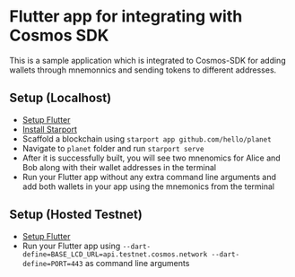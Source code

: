 # Flutter app for integrating with Cosmos SDK

This is a sample application which is integrated to Cosmos-SDK for adding wallets through mnemonnics and sending tokens to different addresses.

## Setup (Localhost)

- [Setup Flutter](https://flutter.dev/docs/get-started/install)
- [Install Starport](https://docs.starport.network/intro/install.html)
- Scaffold a blockchain using `starport app github.com/hello/planet`
- Navigate to `planet` folder and run `starport serve`
- After it is successfully built, you will see two mnenomics for Alice and Bob along with their wallet addresses in the terminal
- Run your Flutter app without any extra command line arguments and add both wallets in your app using the mnemonics from the terminal

## Setup (Hosted Testnet)
- [Setup Flutter](https://flutter.dev/docs/get-started/install)
- Run your Flutter app using `--dart-define=BASE_LCD_URL=api.testnet.cosmos.network --dart-define=PORT=443` as command line arguments
